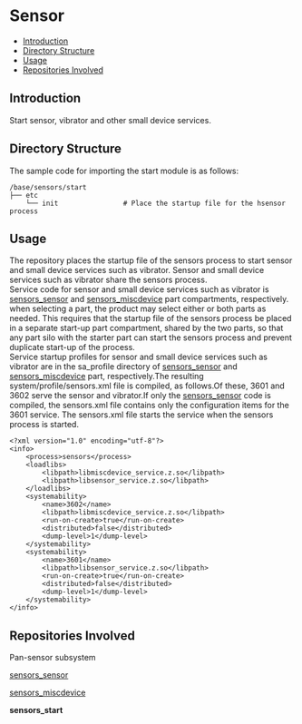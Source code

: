 # Sensor<a name="EN-US_TOPIC_0000001148682248"></a>

-   [Introduction](#section11660541593)
-   [Directory Structure](#section44981327519)
-   [Usage](#section1581412211528)
-   [Repositories Involved](#section96071132185310)

## Introduction<a name="section11660541593"></a>

Start sensor, vibrator and other small device services.

## Directory Structure<a name="section44981327519"></a>

The sample code for importing the start module is as follows:

```
/base/sensors/start
├── etc
    └── init                # Place the startup file for the hsensor process
```

## Usage<a name="section1581412211528"></a>
The repository places the startup file of the sensors process to start sensor and small device services such as vibrator. Sensor and small device services such as vibrator share the sensors process.<br>
Service code for sensor and small device services such as vibrator is [sensors\_sensor](https://gitee.com/openharmony/sensors_sensor)  and [sensors\_miscdevice](https://gitee.com/openharmony/sensors_miscdevice) part compartments, respectively. when selecting a part, the product may select either or both parts as needed. This requires that the startup file of the sensors process be placed in a separate start-up part compartment, shared by the two parts, so that any part silo with the starter part can start the sensors process and prevent duplicate start-up of the process.<br>
Service startup profiles for sensor and small device services such as vibrator are in the sa_profile directory of [sensors\_sensor](https://gitee.com/openharmony/sensors_sensor)  and [sensors\_miscdevice](https://gitee.com/openharmony/sensors_miscdevice) part, respectively.The resulting system/profile/sensors.xml file is compiled, as follows.Of these, 3601 and 3602 serve the sensor and vibrator.If only the [sensors\_sensor](https://gitee.com/openharmony/sensors_sensor) code is compiled, the sensors.xml file contains only the configuration items for the 3601 service. The sensors.xml file starts the service when the sensors process is started.    
```
<?xml version="1.0" encoding="utf-8"?>
<info>
    <process>sensors</process>
    <loadlibs>
        <libpath>libmiscdevice_service.z.so</libpath>
        <libpath>libsensor_service.z.so</libpath>
    </loadlibs>
    <systemability>
        <name>3602</name>
        <libpath>libmiscdevice_service.z.so</libpath>
        <run-on-create>true</run-on-create>
        <distributed>false</distributed>
        <dump-level>1</dump-level>
    </systemability>
    <systemability>
        <name>3601</name>
        <libpath>libsensor_service.z.so</libpath>
        <run-on-create>true</run-on-create>
        <distributed>false</distributed>
        <dump-level>1</dump-level>
    </systemability>
</info>
```

## Repositories Involved<a name="section96071132185310"></a>

Pan-sensor subsystem

[sensors\_sensor](https://gitee.com/openharmony/sensors_sensor)

[sensors\_miscdevice](https://gitee.com/openharmony/sensors_miscdevice)

**sensors\_start**
